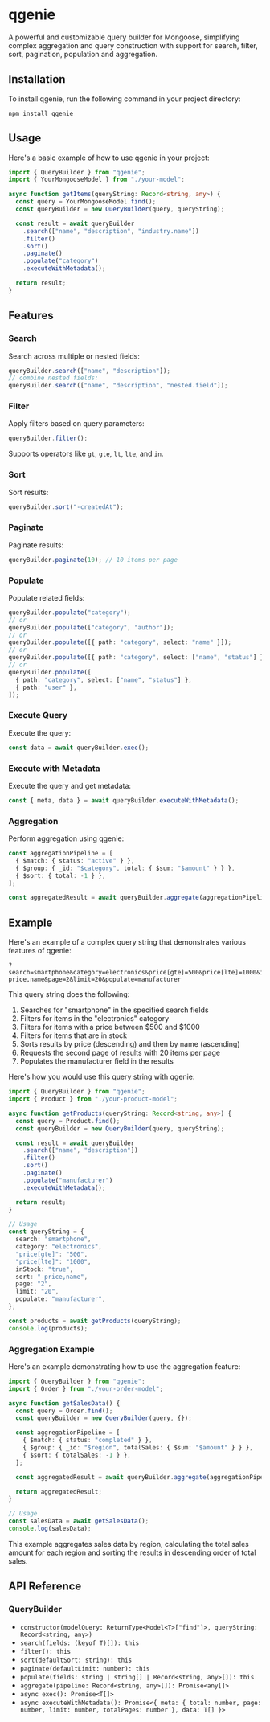 # qgenie

A powerful and customizable query builder for Mongoose, simplifying complex aggregation and query construction with support for search, filter, sort, pagination, population and aggregation.

## Installation

To install qgenie, run the following command in your project directory:

```
npm install qgenie
```

## Usage

Here's a basic example of how to use qgenie in your project:

```typescript
import { QueryBuilder } from "qgenie";
import { YourMongooseModel } from "./your-model";

async function getItems(queryString: Record<string, any>) {
  const query = YourMongooseModel.find();
  const queryBuilder = new QueryBuilder(query, queryString);

  const result = await queryBuilder
    .search(["name", "description", "industry.name"])
    .filter()
    .sort()
    .paginate()
    .populate("category")
    .executeWithMetadata();

  return result;
}
```

## Features

### Search

Search across multiple or nested fields:

```typescript
queryBuilder.search(["name", "description"]);
// combine nested fields:
queryBuilder.search(["name", "description", "nested.field"]);
```

### Filter

Apply filters based on query parameters:

```typescript
queryBuilder.filter();
```

Supports operators like `gt`, `gte`, `lt`, `lte`, and `in`.

### Sort

Sort results:

```typescript
queryBuilder.sort("-createdAt");
```

### Paginate

Paginate results:

```typescript
queryBuilder.paginate(10); // 10 items per page
```

### Populate

Populate related fields:

```typescript
queryBuilder.populate("category");
// or
queryBuilder.populate(["category", "author"]);
// or
queryBuilder.populate([{ path: "category", select: "name" }]);
// or
queryBuilder.populate([{ path: "category", select: ["name", "status"] }]);
// or
queryBuilder.populate([
  { path: "category", select: ["name", "status"] },
  { path: "user" },
]);
```

### Execute Query

Execute the query:

```typescript
const data = await queryBuilder.exec();
```

### Execute with Metadata

Execute the query and get metadata:

```typescript
const { meta, data } = await queryBuilder.executeWithMetadata();
```

### Aggregation

Perform aggregation using qgenie:

```typescript
const aggregationPipeline = [
  { $match: { status: "active" } },
  { $group: { _id: "$category", total: { $sum: "$amount" } } },
  { $sort: { total: -1 } },
];

const aggregatedResult = await queryBuilder.aggregate(aggregationPipeline);
```

## Example

Here's an example of a complex query string that demonstrates various features of qgenie:

```
?search=smartphone&category=electronics&price[gte]=500&price[lte]=1000&inStock=true&sort=-price,name&page=2&limit=20&populate=manufacturer
```

This query string does the following:

1. Searches for "smartphone" in the specified search fields
2. Filters for items in the "electronics" category
3. Filters for items with a price between $500 and $1000
4. Filters for items that are in stock
5. Sorts results by price (descending) and then by name (ascending)
6. Requests the second page of results with 20 items per page
7. Populates the manufacturer field in the results

Here's how you would use this query string with qgenie:

```typescript
import { QueryBuilder } from "qgenie";
import { Product } from "./your-product-model";

async function getProducts(queryString: Record<string, any>) {
  const query = Product.find();
  const queryBuilder = new QueryBuilder(query, queryString);

  const result = await queryBuilder
    .search(["name", "description"])
    .filter()
    .sort()
    .paginate()
    .populate("manufacturer")
    .executeWithMetadata();

  return result;
}

// Usage
const queryString = {
  search: "smartphone",
  category: "electronics",
  "price[gte]": "500",
  "price[lte]": "1000",
  inStock: "true",
  sort: "-price,name",
  page: "2",
  limit: "20",
  populate: "manufacturer",
};

const products = await getProducts(queryString);
console.log(products);
```

### Aggregation Example

Here's an example demonstrating how to use the aggregation feature:

```typescript
import { QueryBuilder } from "qgenie";
import { Order } from "./your-order-model";

async function getSalesData() {
  const query = Order.find();
  const queryBuilder = new QueryBuilder(query, {});

  const aggregationPipeline = [
    { $match: { status: "completed" } },
    { $group: { _id: "$region", totalSales: { $sum: "$amount" } } },
    { $sort: { totalSales: -1 } },
  ];

  const aggregatedResult = await queryBuilder.aggregate(aggregationPipeline);

  return aggregatedResult;
}

// Usage
const salesData = await getSalesData();
console.log(salesData);
```

This example aggregates sales data by region, calculating the total sales amount for each region and sorting the results in descending order of total sales.

## API Reference

### QueryBuilder<T>

- `constructor(modelQuery: ReturnType<Model<T>["find"]>, queryString: Record<string, any>)`
- `search(fields: (keyof T)[]): this`
- `filter(): this`
- `sort(defaultSort: string): this`
- `paginate(defaultLimit: number): this`
- `populate(fields: string | string[] | Record<string, any>[]): this`
- `aggregate(pipeline: Record<string, any>[]): Promise<any[]>`
- `async exec(): Promise<T[]>`
- `async executeWithMetadata(): Promise<{ meta: { total: number, page: number, limit: number, totalPages: number }, data: T[] }>`
